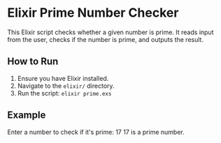 # Elixir Prime Number Checker

This Elixir script checks whether a given number is prime. It reads input from the user, checks if the number is prime, and outputs the result.

## How to Run

1. Ensure you have Elixir installed.
2. Navigate to the `elixir/` directory.
3. Run the script:
   `elixir prime.exs`

## Example

Enter a number to check if it's prime: 17
17 is a prime number.
